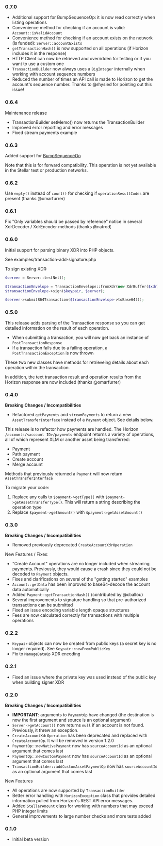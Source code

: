 ### 0.7.0

 * Additional support for BumpSequenceOp: it is now read correctly when listing operations
 * Convenience method for checking if an account is valid: `Account::isValidAccount`
 * Convenience method for checking if an account exists on the network (is funded): `Server::accountExists`
 * `getTransactionHash()` is now supported on all operations (if Horizon includes it in the response)
 * HTTP Client can now be retrieved and overridden for testing or if you want to use a custom one
 * `TransactionBuilder` now always uses a `BigInteger` internally when working with account sequence numbers
 * Reduced the number of times an API call is made to Horizon to get the account's sequence number. Thanks to @rhysied for pointing out this issue! 

### 0.6.4

Maintenance release

 * TransactionBuilder setMemo() now returns the TransactionBuilder
 * Improved error reporting and error messages
 * Fixed stream payments example

### 0.6.3

Added support for [BumpSequenceOp](https://github.com/stellar/stellar-protocol/issues/53)

Note that this is for forward compatibility. This operation is not yet available in the Stellar test or production networks.

### 0.6.2

Use `empty()` instead of `count()` for checking if `operationResultCodes` are present (thanks @omarfurrer)

### 0.6.1

Fix "Only variables should be passed by reference" notice in several XdrDecoder / XdrEncoder methods (thanks @natrod)

### 0.6.0

Initial support for parsing binary XDR into PHP objects.

See examples/transaction-add-signature.php

To sign existing XDR:

```php
$server = Server::testNet();

$transactionEnvelope = TransactionEnvelope::fromXdr(new XdrBuffer($xdr));
$transactionEnvelope->sign($keypair, $server);

$server->submitB64Transaction($transactionEnvelope->toBase64());
```

### 0.5.0

This release adds parsing of the Transaction response so you can get detailed information
on the result of each operation.

 * When submitting a transaction, you will now get back an instance of `PostTransactionResponse`
 * If a transaction fails due to a failing operation, a `PostTransactionException` is now thrown
 
These two new classes have methods for retrieveing details about each operation within the transaction.

In addition, the text transaction result and operation results from the Horizon response are now included (thanks @omarfurrer)  

### 0.4.0

**Breaking Changes / Incompatibilities**
 * Refactored `getPayments` and `streamPayments` to return a new `AssetTransferInterface` instead of a `Payment` object. See details below.

This release is to refactor how payments are handled. The Horizon `/accounts/<account ID>/payments` endpoint
returns a variety of operations, all of which represent XLM or another asset being transferred:

 * Payment
 * Path payment
 * Create account
 * Merge account
 
Methods that previously returned a `Payment` will now return `AssetTransferInterface`

To migrate your code:

1. Replace any calls to `$payment->getType()` with `$payment->getAssetTransferType()`. This will return a string describing the operation type
2. Replace `$payment->getAmount()` with `$payment->getAssetAmount()`

### 0.3.0

**Breaking Changes / Incompatibilities**
 * Removed previously deprecated `CreateAccountXdrOperation`

New Features / Fixes:
 * "Create Account" operations are no longer included when streaming payments.
 Previously, they would cause a crash since they could not be decoded to `Payment`
 objects.
 * Fixes and clarifications on several of the "getting started" examples
 * `Account::getData` has been improved to base64-decode the account data automatically
 * Added `Payment::getTransactionHash()` (contributed by @cballou)
 * Several improvements to signature handling so that pre-authorized transactions can be submitted
 * Fixed an issue encoding variable length opaque structures
 * Fees are now calculated correctly for transactions with multiple operations

### 0.2.2

 * `Keypair` objects can now be created from public keys (a secret key is no longer required). See `Keypair::newFromPublicKey`
 * Fix to `ManageDataOp` XDR encoding
 
### 0.2.1

 * Fixed an issue where the private key was used instead of the public key when building signer XDR

### 0.2.0

**Breaking Changes / Incompatibilities**
 * **IMPORTANT**: arguments to `PaymentOp` have changed (the destination is now the first argument and source is an optional argument) 
 * `Server->getAccount()` now returns `null` if an account is not found. Previously,
 it threw an exception.
 * `CreateAccountXdrOperation` has been deprecated and replaced with `CreateAccountOp`.
 It will be removed in version 1.2.0
 * `PaymentOp::newNativePayment` now has `sourceAccountId` as an optional argument that comes last
 * `PaymentOp::newCustomPayment` now has `sourceAccountId` as an optional argument that comes last
 * `TransactionBuilder::addCustomAssetPaymentOp` now has `sourceAccountId` as an optional argument that comes last
 
New Features
 * All operations are now supported by `TransactionBuilder`
 * Better error handling with `HorizonException` class that provides detailed
 information pulled from Horizon's REST API error messages.
 * Added `StellarAmount` class for working with numbers that may exceed PHP integer limits
 * General improvements to large number checks and more tests added 

### 0.1.0
 * Initial beta version
